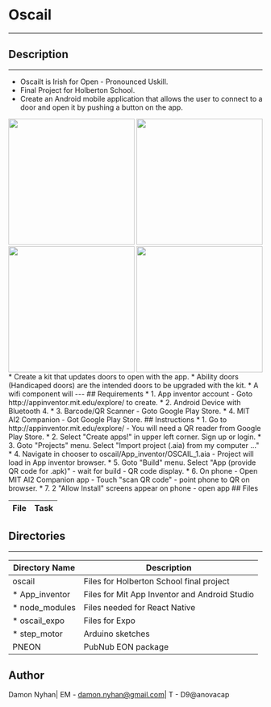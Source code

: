 # Oscail
---
## Description
---
* Oscailt is Irish for Open - Pronounced Uskill.
* Final Project for Holberton School.
* Create an Android mobile application that allows the user to connect to a door and open it by  pushing a button on the app.
<img src="https://github.com/anovacap/oscail/blob/master/IMG_20190316_122742.jpg"  width="250" height="250">
<img src="https://github.com/anovacap/oscail/blob/master/IMG_20190316_122857.jpg"  width="250" height="250" align="top">
<img src="https://github.com/anovacap/oscail/blob/master/IMG_20190316_122804.jpg"  width="250" height="250" align="top">
<img src="https://github.com/anovacap/oscail/blob/master/IMG_20190316_122823.jpg"  width="250" height="250" align="top">
* Create a kit that updates doors to open with the app.
* Ability doors (Handicaped doors) are the intended doors to be upgraded with the kit.
* A wifi component will 
--- 
## Requirements
* 1. App inventor account - Goto http://appinventor.mit.edu/explore/ to create.
* 2. Android Device with Bluetooth 4.
* 3. Barcode/QR Scanner - Goto Google Play Store.
* 4. MIT AI2 Companion - Got Google Play Store.
## Instructions
* 1. Go to  http://appinventor.mit.edu/explore/ - You will need a QR reader from Google Play Store.
* 2. Select "Create apps!" in upper left corner. Sign up or login.
* 3. Goto "Projects" menu. Select "Import project (.aia) from my computer ..."
* 4. Navigate in chooser to oscail/App_inventor/OSCAIL_1.aia - Project will load in App inventor browser.
* 5. Goto "Build" menu. Select "App (provide QR code for .apk)" - wait for build - QR code display.
* 6. On phone - Open MIT AI2 Companion app - Touch "scan QR code" - point phone to QR on browser.
* 7. 2 "Allow Install" screens appear on phone - open app 
## Files

File | Task
---|---

## Directories
---
Directory Name | Description
---|---
oscail | Files for Holberton School final project
* App_inventor | Files for Mit App Inventor and Android Studio
* node_modules | Files needed for React Native
* oscail_expo | Files for Expo
* step_motor | Arduino sketches
PNEON | PubNub EON package
## Author
Damon Nyhan| EM - damon.nyhan@gmail.com| T - D9@anovacap
